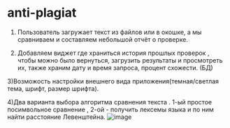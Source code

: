 ﻿# anti-plagiat

1) Пользователь загружает текст из файлов или в окошке, а мы сравниваем и составляем небольшой отчёт о проверке. 
 
2) Добавляем виджет где храниться история прошлых проверок , чтобы можно было вернуться, загрузить результаты и просмотреть их, также храним дату и время запроса, процент схожести. (БД)
 
3)Возможость настройки внешнего вида приложения(темная/светлая тема, шрифт, размер шрифта).

4)Два варианта выбора алгоритма сравнения текста . 1-ый простое посимвольное сравнение , 2-ой - получить лексемы языка и по ним найти расстояние Левенштейна.
![image](https://user-images.githubusercontent.com/114457052/192997680-e47917d7-dea2-46db-a500-f0c1e4a04ace.png)
